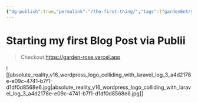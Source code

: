 ```yaml
---
{"dg-publish":true,"permalink":"/the-first-thing/","tags":["gardenEntry"],"noteIcon":"","created":"2023-10-07T01:05:35.439+03:00"}
---
```


# Starting my first Blog Post via Publii

> Checkout https://garden-rose.vercel.app



![[absolute_reality_v16_wordpress_logo_colliding_with_laravel_log_3_a4d2178e-e09c-4741-b7f1-d1df0d8568e6.jpg\|absolute_reality_v16_wordpress_logo_colliding_with_laravel_log_3_a4d2178e-e09c-4741-b7f1-d1df0d8568e6.jpg]]

